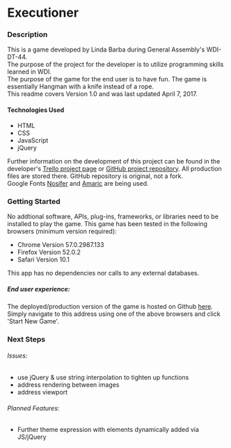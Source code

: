 # Executioner
### Description
This is a game developed by Linda Barba during General Assembly's WDI-DT-44.  
The purpose of the project for the developer is to utilize programming skills learned in WDI.  
The purpose of the game for the end user is to have fun. The game is essentially Hangman with a knife instead of a rope.  
This readme covers Version 1.0 and was last updated April 7, 2017.
#### Technologies Used  
* HTML  
* CSS  
* JavaScript  
* jQuery  

Further information on the development of this project can be found in the developer's [Trello project page](https://trello.com/b/46CZcoKL/Executioner-wdi-dt-44-project-1) or [GitHub project repository](https://github.com/lindabarba/WDI-LB-Work/tree/master/projects/Executioner). All production files are stored there. GitHub repository is original, not a fork.  
Google Fonts [Nosifer](https://fonts.google.com/specimen/Nosifer) and [Amaric](https://fonts.google.com/specimen/Amatic\+SC) are being used.  
  
### Getting Started  
No addtional software, APIs, plug-ins, frameworks, or libraries need to be installed to play the game. This game has been tested in the following browsers (minimum version required):  

* Chrome Version 57.0.2987.133  
* Firefox Version 52.0.2  
* Safari Version 10.1  
  
This app has no dependencies nor calls to any external databases.
  
##### End user experience:  
The deployed/production version of the game is hosted on Github [here](https:///lindabarba.github.io/Hangman/). Simply navigate to this address using one of the above browsers and click 'Start New Game'.  

### Next Steps  
###### Issues:
* use jQuery & use string interpolation to tighten up functions
* address rendering between images
* address viewport


###### Planned Features:  
* Further theme expression with elements dynamically added via JS/jQuery